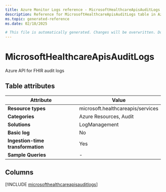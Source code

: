 ```yaml
---
title: Azure Monitor Logs reference - MicrosoftHealthcareApisAuditLogs
description: Reference for MicrosoftHealthcareApisAuditLogs table in Azure Monitor Logs.
ms.topic: generated-reference
ms.date: 02/18/2025

# This file is automatically generated. Changes will be overwritten. Do not change this file directly.
---
```


# MicrosoftHealthcareApisAuditLogs

Azure API for FHIR audit logs


## Table attributes

|Attribute|Value|
|---|---|
|**Resource types**|microsoft.healthcareapis/services|
|**Categories**|Azure Resources, Audit|
|**Solutions**| LogManagement|
|**Basic log**|No|
|**Ingestion-time transformation**|Yes|
|**Sample Queries**|-|



## Columns
  
[!INCLUDE [microsofthealthcareapisauditlogs](~/reusable-content/ce-skilling/azure/includes/azure-monitor/reference/tables/microsofthealthcareapisauditlogs-include.md)]
